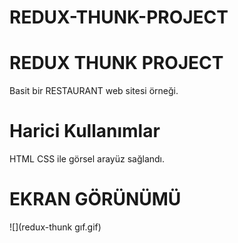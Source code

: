 # REDUX-THUNK-PROJECT
<h1> REDUX THUNK PROJECT </h1>

Basit bir RESTAURANT web sitesi örneği.


<h1> Harici Kullanımlar </h1>

HTML CSS ile görsel arayüz sağlandı.

<h1> EKRAN GÖRÜNÜMÜ</h1>

![](redux-thunk gıf.gif)
